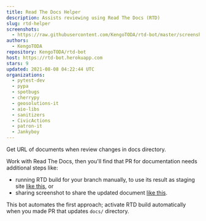 ```yaml
---
title: Read The Docs Helper
description: Assists reviewing using Read The Docs (RTD)
slug: rtd-helper
screenshots:
  - https://raw.githubusercontent.com/KengoTODA/rtd-bot/master/screenshot.png
authors:
  - KengoTODA
repository: KengoTODA/rtd-bot
host: https://rtd-bot.herokuapp.com
stars: 9
updated: 2021-08-08 04:22:44 UTC
organizations:
  - pytest-dev
  - pypa
  - spotbugs
  - cherrypy
  - geosolutions-it
  - aio-libs
  - sanitizers
  - CivicActions
  - patron-it
  - Jankyboy
---
```


Get URL of documents when review changes in docs directory.

Work with Read The Docs, then you'll find that PR for documentation needs additional steps like:

* running RTD build for your branch manually, to use its result as staging site [like this](https://github.com/spotbugs/spotbugs/pull/697#issue-201455071), or
* sharing screenshot to share the updated document [like this](https://github.com/spotbugs/spotbugs/pull/718#issue-205904835).

This bot automates the first approach; activate RTD build automatically when you made PR that updates `docs/` directory.
